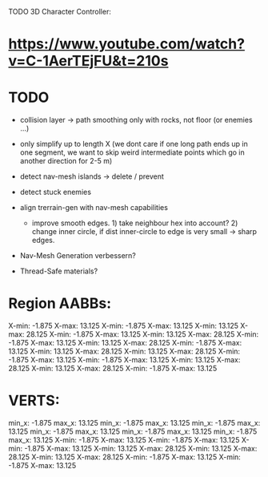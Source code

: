 TODO
3D Character Controller:
# https://www.youtube.com/watch?v=C-1AerTEjFU&t=210s



# TODO
- collision layer -> path smoothing only with rocks, not floor (or enemies ...)
- only simplify up to length X (we dont care if one long path ends up in one segment, we want to skip weird intermediate points which go in another direction for 2-5 m)
- detect nav-mesh islands -> delete / prevent
- detect stuck enemies
- align trerrain-gen with nav-mesh capabilities
    - improve smooth edges. 1) take neighbour hex into account? 2) change inner circle, if dist inner-circle to edge is very small -> sharp edges.

- Nav-Mesh Generation verbessern?
- Thread-Safe materials?


# Region AABBs:
X-min: -1.875	 X-max: 13.125
X-min: -1.875	 X-max: 13.125
X-min: 13.125	 X-max: 28.125
X-min: -1.875	 X-max: 13.125
X-min: 13.125	 X-max: 28.125
X-min: -1.875	 X-max: 13.125
X-min: 13.125	 X-max: 28.125
X-min: -1.875	 X-max: 13.125
X-min: 13.125	 X-max: 28.125
X-min: 13.125	 X-max: 28.125
X-min: -1.875	 X-max: 13.125
X-min: -1.875	 X-max: 13.125
X-min: 13.125	 X-max: 28.125
X-min: 13.125	 X-max: 28.125
X-min: -1.875	 X-max: 13.125


# VERTS:
min_x: -1.875	 max_x: 13.125
min_x: -1.875	 max_x: 13.125
min_x: -1.875	 max_x: 13.125
min_x: -1.875	 max_x: 13.125
min_x: -1.875	 max_x: 13.125
min_x: -1.875	 max_x: 13.125
X-min: -1.875	 X-max: 13.125
X-min: -1.875	 X-max: 13.125
X-min: -1.875	 X-max: 13.125
X-min: 13.125	 X-max: 28.125
X-min: 13.125	 X-max: 28.125
X-min: 13.125	 X-max: 28.125
X-min: -1.875	 X-max: 13.125
X-min: -1.875	 X-max: 13.125
